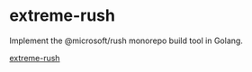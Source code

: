 # extreme-rush
Implement the @microsoft/rush monorepo build tool in Golang.

[extreme-rush](https://github.com/Microsoft/web-build-tools/blob/master/common/wiki-images/rush-logo.png?raw=true)
<br />
